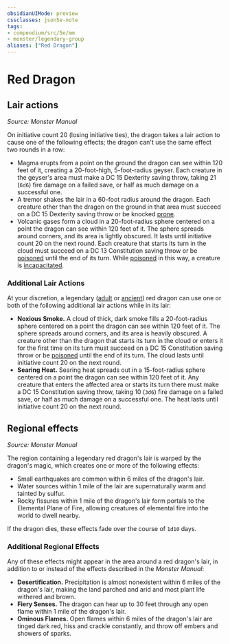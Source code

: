 ```yaml
---
obsidianUIMode: preview
cssclasses: json5e-note
tags:
- compendium/src/5e/mm
- monster/legendary-group
aliases: ["Red Dragon"]
---
```

# Red Dragon

## Lair actions
_Source: Monster Manual_

On initiative count 20 (losing initiative ties), the dragon takes a lair action to cause one of the following effects; the dragon can't use the same effect two rounds in a row:

- Magma erupts from a point on the ground the dragon can see within 120 feet of it, creating a 20-foot-high, 5-foot-radius geyser. Each creature in the geyser's area must make a DC 15 Dexterity saving throw, taking 21 (`6d6`) fire damage on a failed save, or half as much damage on a successful one.  
- A tremor shakes the lair in a 60-foot radius around the dragon. Each creature other than the dragon on the ground in that area must succeed on a DC 15 Dexterity saving throw or be knocked [prone](5E2014官方资源/规则/conditions.md#prone).  
- Volcanic gases form a cloud in a 20-foot-radius sphere centered on a point the dragon can see within 120 feet of it. The sphere spreads around corners, and its area is lightly obscured. It lasts until initiative count 20 on the next round. Each creature that starts its turn in the cloud must succeed on a DC 13 Constitution saving throw or be [poisoned](5E2014官方资源/规则/conditions.md#poisoned) until the end of its turn. While [poisoned](5E2014官方资源/规则/conditions.md#poisoned) in this way, a creature is [incapacitated](5E2014官方资源/规则/conditions.md#incapacitated).  

### Additional Lair Actions

At your discretion, a legendary ([adult](5E2014官方资源/bestiary/dragon/adult-red-dragon.md) or [ancient](5E2014官方资源/bestiary/dragon/ancient-red-dragon.md)) red dragon can use one or both of the following additional lair actions while in its lair:

- **Noxious Smoke.** A cloud of thick, dark smoke fills a 20-foot-radius sphere centered on a point the dragon can see within 120 feet of it. The sphere spreads around corners, and its area is heavily obscured. A creature other than the dragon that starts its turn in the cloud or enters it for the first time on its turn must succeed on a DC 15 Constitution saving throw or be [poisoned](5E2014官方资源/规则/conditions.md#poisoned) until the end of its turn. The cloud lasts until initiative count 20 on the next round.  
- **Searing Heat.** Searing heat spreads out in a 15-foot-radius sphere centered on a point the dragon can see within 120 feet of it. Any creature that enters the affected area or starts its turn there must make a DC 15 Constitution saving throw, taking 10 (`3d6`) fire damage on a failed save, or half as much damage on a successful one. The heat lasts until initiative count 20 on the next round.  

## Regional effects
_Source: Monster Manual_

The region containing a legendary red dragon's lair is warped by the dragon's magic, which creates one or more of the following effects:

- Small earthquakes are common within 6 miles of the dragon's lair.  
- Water sources within 1 mile of the lair are supernaturally warm and tainted by sulfur.  
- Rocky fissures within 1 mile of the dragon's lair form portals to the Elemental Plane of Fire, allowing creatures of elemental fire into the world to dwell nearby.  

If the dragon dies, these effects fade over the course of `1d10` days.

### Additional Regional Effects

Any of these effects might appear in the area around a red dragon's lair, in addition to or instead of the effects described in the *Monster Manual*:

- **Desertification.** Precipitation is almost nonexistent within 6 miles of the dragon's lair, making the land parched and arid and most plant life withered and brown.  
- **Fiery Senses.** The dragon can hear up to 30 feet through any open flame within 1 mile of the dragon's lair.  
- **Ominous Flames.** Open flames within 6 miles of the dragon's lair are tinged dark red, hiss and crackle constantly, and throw off embers and showers of sparks.